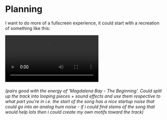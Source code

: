 # Planning
I want to do more of a fullscreen experience, it could start with a recreation of something like this:

![Pixel art splash screens and example assets](../assets/inspiration_pixelscreens.mp4)
###### (pairs good with the energy of 'Magdalena Bay - The Beginning'. Could split up the track into looping pieces + sound effects and use them respective to what part you're in i.e. the start of the song has a nice startup noise that could go into an analog hum noise - if i could find stems of the song that would help lots then i could create my own motifs toward the track)